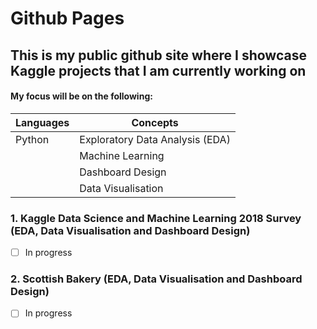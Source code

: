 # Github Pages

## This is my public github site where I showcase Kaggle projects that I am currently working on
#### My focus will be on the following:

Languages | Concepts
--------- | ---------
Python    | Exploratory Data Analysis (EDA)
&nbsp;    | Machine Learning
&nbsp;    | Dashboard Design
&nbsp;    | Data Visualisation 

### 1. Kaggle Data Science and Machine Learning 2018 Survey (EDA, Data Visualisation and Dashboard Design)
- [ ] In progress

### 2. Scottish Bakery (EDA, Data Visualisation and Dashboard Design)
- [ ] In progress
